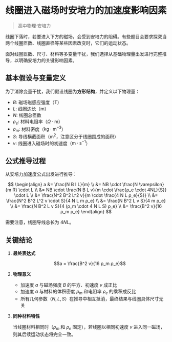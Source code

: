 # 线圈进入磁场时安培力的加速度影响因素

> 高中物理·安培力

线圈下落时，若要进入下方的磁场，会受到安培力的阻碍。有些题目会要求探究当两个线圈匝数、线圈直径等某些因素改变时，它们的运动状态。

面对线圈匝数、尺寸、材料等多变量干扰，我们选择从基础物理量出发进行完整推导，以明确安培力的关键影响因素。

## 基本假设与变量定义

为了消除变量干扰，我们假设线圈为**方形结构**，并定义以下物理量：

- $B$: 磁场磁感应强度（$\text{T}$）
- $L$: 线圈边长（$\text{m}$）
- $N$: 线圈总匝数
- $ρ_e$: 材料电阻率（$\Omega\cdot\text{m}$）
- $ρ_m$: 材料密度（$\text{kg}\cdot\text{m}^{-3}$）
- $S$: 导线横截面积（$\text{m}^2$，注意区分于线圈围成的面积）
- $v$: 线圈进入磁场时的初速度（$\text{m}\cdot \text{s}^{-1}$）

## 公式推导过程

从安培力加速度公式出发进行推导：

$$
\begin{align}
a &= \frac{N B I L}{m} \\
&= NB \cdot \frac{N \varepsilon}{m R} \cdot L \\
&= NB \cdot \frac{N B L v}{m \cdot \frac{ρ_e \cdot 4NL}{S}} \cdot L \\
&= \frac{N^2 B^2 L^2 v}{m \cdot \frac{4 N L ρ_e}{S}} \\
&= \frac{N^2 B^2 L^2 v \cdot S}{4 N L m ρ_e} \\
&= \frac{N B^2 L v S}{4 m ρ_e} \\
&= \frac{N B^2 L v S}{4 (ρ_m \cdot 4 N L S) ρ_e} \\
&= \frac{B^2 v}{16 ρ_m ρ_e}
\end{align}
$$

需要注意，线圈导线总长为 $4NL$。

## 关键结论
1. **最终表达式**

   $$a = \frac{B^2 v}{16 ρ_m ρ_e}$$

2. **物理意义**
   - 加速度 $a$ 与磁场强度 $B$ 的平方、初速度 $v$ 成正比
   - 加速度 $a$ 与材料的体积密度 $ρ_m$ 和电阻率 $ρ_e$ 的乘积成反比
   - 所有几何参数（$N, L, S$）在推导中相互抵消，最终结果与线圈具体尺寸无关

3. **同种材料特性**

   当线圈材料相同时（$ρ_m$ 和 $ρ_e$ 固定），若线圈以相同初速度 $v$ 进入同一磁场，则其后续运动状态将完全一致。
